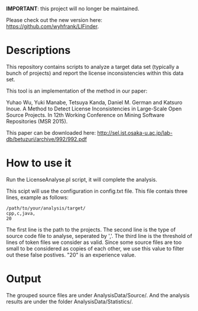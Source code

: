 **IMPORTANT**: this project will no longer be maintained. 

Please check out the new version here:
https://github.com/wyhfrank/LIFinder.

# Descriptions

This repository contains scripts to analyze a target data set (typically a
bunch of projects) and report the license inconsistencies within this data set.

This tool is an implementation of the method in our paper:

Yuhao Wu, Yuki Manabe, Tetsuya Kanda, Daniel M. German and Katsuro Inoue. A Method 
to Detect License Inconsistencies in Large-Scale Open Source Projects. In 12th Working
Conference on Mining Software Repositories (MSR 2015).

This paper can be downloaded here:
http://sel.ist.osaka-u.ac.jp/lab-db/betuzuri/archive/992/992.pdf

# How to use it

Run the LicenseAnalyse.pl script, it will complete the analysis.

This scipt will use the configuration in config.txt file. This file contais 
three lines, example as follows:

```
/path/to/your/analysis/target/
cpp,c,java,
20
```

The first line is the path to the projects.
The second line is the type of source code file to analyse, seperated by ','.
The third line is the threshold of lines of token files we consider as valid. 
Since some source files are too small to be considered as copies of each other,
we use this value to filter out these false postives. "20" is an experience value.

# Output

The grouped source files are under AnalysisData/Source/.
And the analysis results are under the folder AnalysisData/Statistics/.
